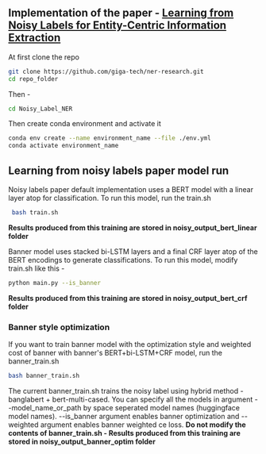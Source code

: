 ## Implementation of the paper - <a href='https://arxiv.org/pdf/2104.08656v2.pdf'>Learning from Noisy Labels for Entity-Centric Information Extraction</a>

At first clone the repo

```bash
git clone https://github.com/giga-tech/ner-research.git
cd repo_folder
```
Then - 
```bash
cd Noisy_Label_NER
```

Then create conda environment and activate it

```bash
conda env create --name environment_name --file ./env.yml
conda activate environment_name
```

## Learning from noisy labels paper model run
Noisy labels paper default implementation uses a BERT model with a linear layer atop for classification. To run this model, run the 
train.sh 
```bash
 bash train.sh
```
<b>Results produced from this training are stored in noisy_output_bert_linear folder</b>

Banner model uses stacked bi-LSTM layers and a final CRF layer atop of the BERT encodings to generate classifications. To run this model,
modify train.sh like this - 
```bash
python main.py --is_banner
```
<b>Results produced from this training are stored in noisy_output_bert_crf folder</b>
### Banner style optimization
If you want to train banner model with the optimization style and weighted cost of banner with banner's BERT+bi-LSTM+CRF model, run the banner_train.sh
```bash
bash banner_train.sh
```
The current banner_train.sh trains the noisy label using hybrid method - banglabert + bert-multi-cased. You can specify all the models in argument --model_name_or_path by space seperated model names (huggingface model names). --is_banner argument enables banner optimization and --weighted argument enables banner weighted ce loss.
<b>Do not modify the contents of banner_train.sh - Results produced from this training are stored in noisy_output_banner_optim folder</b>
